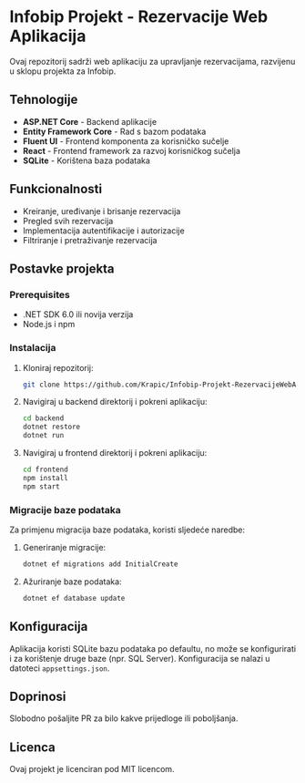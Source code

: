 # Infobip Projekt - Rezervacije Web Aplikacija

Ovaj repozitorij sadrži web aplikaciju za upravljanje rezervacijama, razvijenu u sklopu projekta za Infobip.

## Tehnologije
- **ASP.NET Core** - Backend aplikacije
- **Entity Framework Core** - Rad s bazom podataka
- **Fluent UI** - Frontend komponenta za korisničko sučelje
- **React** - Frontend framework za razvoj korisničkog sučelja
- **SQLite** - Korištena baza podataka

## Funkcionalnosti
- Kreiranje, uređivanje i brisanje rezervacija
- Pregled svih rezervacija
- Implementacija autentifikacije i autorizacije
- Filtriranje i pretraživanje rezervacija

## Postavke projekta

### Prerequisites
- .NET SDK 6.0 ili novija verzija
- Node.js i npm

### Instalacija

1. Kloniraj repozitorij:
   ```bash
   git clone https://github.com/Krapic/Infobip-Projekt-RezervacijeWebApp.git
   ```
2. Navigiraj u backend direktorij i pokreni aplikaciju:
   ```bash
   cd backend
   dotnet restore
   dotnet run
   ```
3. Navigiraj u frontend direktorij i pokreni aplikaciju:
   ```bash
   cd frontend
   npm install
   npm start
   ```

### Migracije baze podataka
Za primjenu migracija baze podataka, koristi sljedeće naredbe:

1. Generiranje migracije:
   ```bash
   dotnet ef migrations add InitialCreate
   ```

2. Ažuriranje baze podataka:
   ```bash
   dotnet ef database update
   ```

## Konfiguracija
Aplikacija koristi SQLite bazu podataka po defaultu, no može se konfigurirati i za korištenje druge baze (npr. SQL Server). Konfiguracija se nalazi u datoteci `appsettings.json`.

## Doprinosi
Slobodno pošaljite PR za bilo kakve prijedloge ili poboljšanja.

## Licenca
Ovaj projekt je licenciran pod MIT licencom.
